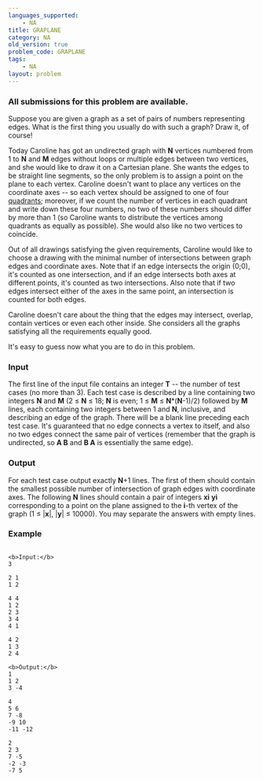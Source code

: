 ```yaml
---
languages_supported:
    - NA
title: GRAPLANE
category: NA
old_version: true
problem_code: GRAPLANE
tags:
    - NA
layout: problem
---
```

###  All submissions for this problem are available. 

Suppose you are given a graph as a set of pairs of numbers representing edges. What is the first thing you usually do with such a graph? Draw it, of course!

Today Caroline has got an undirected graph with **N** vertices numbered from 1 to **N** and **M** edges without loops or multiple edges between two vertices, and she would like to draw it on a Cartesian plane. She wants the edges to be straight line segments, so the only problem is to assign a point on the plane to each vertex. Caroline doesn't want to place any vertices on the coordinate axes -- so each vertex should be assigned to one of four [quadrants](http://en.wikipedia.org/wiki/Cartesian_coordinate_system#Quadrants_and_octants); moreover, if we count the number of vertices in each quadrant and write down these four numbers, no two of these numbers should differ by more than 1 (so Caroline wants to distribute the vertices among quadrants as equally as possible). She would also like no two vertices to coincide.

Out of all drawings satisfying the given requirements, Caroline would like to choose a drawing with the minimal number of intersections between graph edges and coordinate axes. Note that if an edge intersects the origin (0;0), it's counted as one intersection, and if an edge intersects both axes at different points, it's counted as two intersections. Also note that if two edges intersect either of the axes in the same point, an intersection is counted for both edges.

Caroline doesn't care about the thing that the edges may intersect, overlap, contain vertices or even each other inside. She considers all the graphs satisfying all the requirements equally good.

It's easy to guess now what you are to do in this problem.

### Input

The first line of the input file contains an integer **T** -- the number of test cases (no more than 3). Each test case is described by a line containing two integers **N** and **M** (2 ≤ **N** ≤ 18; **N** is even; 1 ≤ **M** ≤ **N**\*(**N**-1)/2) followed by **M** lines, each containing two integers between 1 and **N**, inclusive, and describing an edge of the graph. There will be a blank line preceding each test case. It's guaranteed that no edge connects a vertex to itself, and also no two edges connect the same pair of vertices (remember that the graph is undirected, so **A B** and **B A** is essentially the same edge).

### Output

For each test case output exactly **N**+1 lines. The first of them should contain the smallest possible number of intersection of graph edges with coordinate axes. The following **N** lines should contain a pair of integers **xi** **yi** corresponding to a point on the plane assigned to the **i**-th vertex of the graph (1 ≤ |**x**|, |**y**| ≤ 10000). You may separate the answers with empty lines.

### Example

```

<b>Input:</b>
3

2 1
1 2

4 4
1 2
2 3
3 4
4 1

4 2
1 3
2 4

<b>Output:</b>
1
1 2
3 -4

4
5 6
7 -8
-9 10
-11 -12

2
2 3
7 -5
-2 -3
-7 5

```